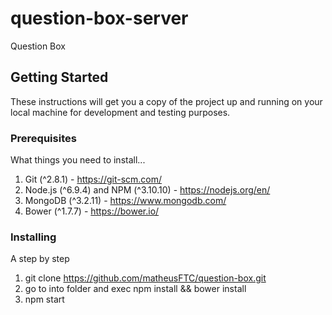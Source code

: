 # question-box-server
Question Box

## Getting Started

These instructions will get you a copy of the project up and running on your local machine for development and testing purposes.

### Prerequisites

What things you need to install...

1. Git (^2.8.1) - https://git-scm.com/
2. Node.js (^6.9.4) and NPM (^3.10.10) - https://nodejs.org/en/
3. MongoDB (^3.2.11) - https://www.mongodb.com/
4. Bower (^1.7.7) - https://bower.io/

### Installing

A step by step

1. git clone https://github.com/matheusFTC/question-box.git
2. go to into folder and exec npm install && bower install
3. npm start